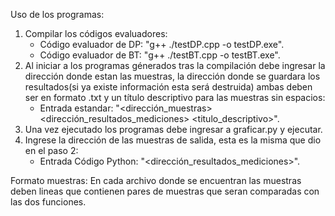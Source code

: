Uso de los programas:
1) Compilar los códigos evaluadores:
    - Código evaluador de DP: "g++ ./testDP.cpp -o testDP.exe".
    - Código evaluador de BT: "g++ ./testBT.cpp -o testBT.exe".
2) Al iniciar a los programas génerados tras la compilación debe ingresar la dirección donde estan las muestras, la dirección donde se guardara los resultados(si ya existe información esta será destruida) ambas deben ser en formato .txt y un título descriptivo para las muestras sin espacios:
    - Entrada estandar: "<dirección_muestras> <dirección_resultados_mediciones> <titulo_descriptivo>".
3) Una vez ejecutado los programas debe ingresar a graficar.py y ejecutar.
4) Ingrese la dirección de las muestras de salida, esta es la misma que dio en el paso 2:
    - Entrada Código Python: "<dirección_resultados_mediciones>".

Formato muestras:
En cada archivo donde se encuentran las muestras deben lineas que contienen pares de muestras que seran comparadas con las dos funciones.